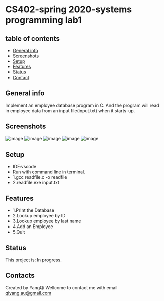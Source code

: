 # CS402-spring 2020-systems programming lab1

## table of contents
* [General info](#general-info)
* [Screenshots](#screenshots)
* [Setup](#setup)
* [Features](#features)
* [Status](#status)
* [Contact](#contact)

## General info
Implement an employee database program in C. And the program will read in employee data from an input file(input.txt) when it starts-up.

## Screenshots
![image](https://user-images.githubusercontent.com/60582494/79630051-d7878000-8180-11ea-98ee-433be2c88f81.png)
![image](https://user-images.githubusercontent.com/60582494/79630079-13224a00-8181-11ea-886b-0b2dc68bccb3.png)
![image](https://user-images.githubusercontent.com/60582494/79630107-2e8d5500-8181-11ea-89dd-133b77810db4.png)
![image](https://user-images.githubusercontent.com/60582494/79630178-b1161480-8181-11ea-854e-5a2aef1dd8d9.png)
![image](https://user-images.githubusercontent.com/60582494/79630195-d60a8780-8181-11ea-9601-e1e8cd58854e.png)


## Setup
* IDE:vscode
* Run with command line in terminal. 
* 1.gcc readfile.c -o readfile
* 2.readfile.exe input.txt

## Features
* 1.Print the Database
* 2.Lookup employee by ID
* 3.Lookup employee by last name
* 4.Add an Employee
* 5.Quit

## Status
This project is: In progress.

## Contacts
Created by YangQi 
Wellcome to contact me with email qiyang.au@gmail.com




